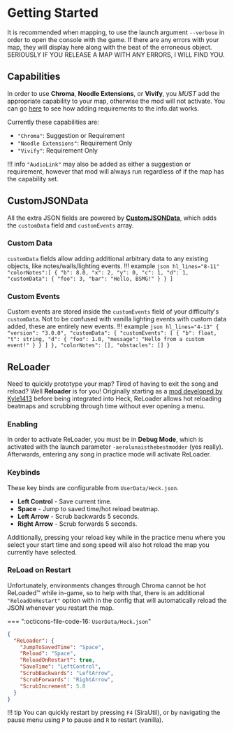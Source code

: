 # Getting Started

It is recommended when mapping, to use the launch argument `--verbose` in order to open the console with the game. If there are any errors with your map, they will display here along with the beat of the erroneous object. SERIOUSLY IF YOU RELEASE A MAP WITH ANY ERRORS, I WILL FIND YOU.

## Capabilities

In order to use **Chroma**, **Noodle Extensions**, or **Vivify**, you *MUST* add the appropriate capability to your map, otherwise the mod will not activate. You can go [here](https://github.com/Kylemc1413/SongCore/#infodat-explanation) to see how adding requirements to the info.dat works.

Currently these capabilities are:

- `"Chroma"`: Suggestion or Requirement
- `"Noodle Extensions"`: Requirement Only
- `"Vivify"`: Requirement Only

!!! info
    `"AudioLink"` may also be added as either a suggestion or requirement, however that mod will always run regardless of if the map has the capability set.

## CustomJSONData

All the extra JSON fields are powered by **[CustomJSONData](https://github.com/Aeroluna/CustomJSONData)**, which adds the `customData` field and `customEvents` array.

### Custom Data

`customData` fields allow adding additional arbitrary data to any existing objects, like notes/walls/lighting events.
!!! example
    ```json hl_lines="8-11"
    "colorNotes":[
      {
        "b": 8.0,
        "x": 2,
        "y": 0,
        "c": 1,
        "d": 1,
        "customData": {
          "foo": 3,
          "bar": "Hello, BSMG!"
        }
      }
    ]
    ```

### Custom Events

Custom events are stored inside the `customEvents` field of your difficulty's `customData`. Not to be confused with vanilla lighting events with custom data added, these are entirely new events.
!!! example
    ```json hl_lines="4-13"
    {
      "version": "3.0.0",
      "customData": {
        "customEvents": [
          {
            "b": float,
            "t": string,
            "d": {
              "foo": 1.0,
              "message": "Hello from a custom event!"
            }
          }
        ]
      },
      "colorNotes": [],
      "obstacles": []
    }
    ```

## ReLoader

Need to quickly prototype your map? Tired of having to exit the song and reload? Well **Reloader** is for you! Originally starting as a [mod developed by Kyle1413](https://github.com/Kylemc1413/ReLoader) before being integrated into Heck, ReLoader allows hot reloading beatmaps and scrubbing through time without ever opening a menu.

### Enabling

In order to activate ReLoader, you must be in **Debug Mode**, which is activated with the launch parameter `-aerolunaisthebestmodder` (yes really). Afterwards, entering any song in practice mode will activate ReLoader. 

### Keybinds

These key binds are configurable from `UserData/Heck.json`.

- **Left Control** - Save current time.
- **Space** - Jump to saved time/hot reload beatmap.
- **Left Arrow** - Scrub backwards 5 seconds.
- **Right Arrow** - Scrub forwards 5 seconds.

Additionally, pressing your reload key while in the practice menu where you select your start time and song speed will also hot reload the map you currently have selected.

### ReLoad on Restart

Unfortunately, environments changes through Chroma cannot be hot ReLoaded™ while in-game, so to help with that, there is an additional `"ReloadOnRestart"` option with in the config that will automatically reload the JSON whenever you restart the map.

=== ":octicons-file-code-16: `UserData/Heck.json`"
  ``` json hl_lines="5"
  {
    "ReLoader": {
      "JumpToSavedTime": "Space",
      "Reload": "Space",
      "ReloadOnRestart": true,
      "SaveTime": "LeftControl",
      "ScrubBackwards": "LeftArrow",
      "ScrubForwards": "RightArrow",
      "ScrubIncrement": 5.0
    }
  }
  ```

!!! tip
    You can quickly restart by pressing `F4` (SiraUtil), or by navigating the pause menu using `P` to pause and `R` to restart (vanilla).